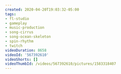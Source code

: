 ```yaml
---
created: 2020-04-20T19:03:32-05:00
tags:
- fl-studio
- gameplay
- music-production
- song-cirrus
- song-ocean-skeleton
- spin-rhythm
- twitch
videoDuration: 8658
videoId: '567392610'
videoShorts: []
videoThumbId: /videos/567392610/pictures/1583318407
---
```

